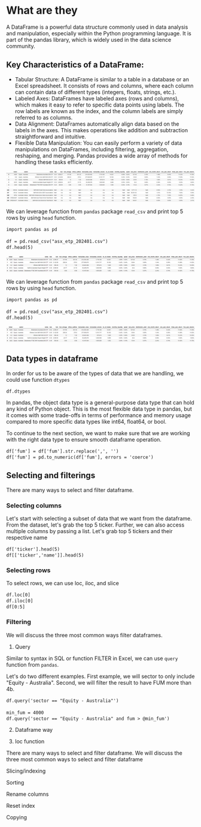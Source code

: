 # What are they

A DataFrame is a powerful data structure commonly used in data analysis and manipulation, especially within the Python programming language. It is part of the pandas library, which is widely used in the data science community.

## Key Characteristics of a DataFrame:

 - Tabular Structure: A DataFrame is similar to a table in a database or an Excel spreadsheet. It consists of rows and columns, where each column can contain data of different types (integers, floats, strings, etc.).
 - Labeled Axes: DataFrames have labeled axes (rows and columns), which makes it easy to refer to specific data points using labels. The row labels are known as the index, and the column labels are simply referred to as columns.
 - Data Alignment: DataFrames automatically align data based on the labels in the axes. This makes operations like addition and subtraction straightforward and intuitive.
 - Flexible Data Manipulation: You can easily perform a variety of data manipulations on DataFrames, including filtering, aggregation, reshaping, and merging. Pandas provides a wide array of methods for handling these tasks efficiently.

![data frame sceenshot](../Financial%20Data%20Analysis/asset/Dataframes/1.png)

We can leverage function from `pandas` package `read_csv` and print top 5 rows by using `head` function.

```
import pandas as pd

df = pd.read_csv("asx_etp_202401.csv")
df.head(5)

```
![top 5 sceenshot](../Financial%20Data%20Analysis/asset/Dataframes/top5.png)

We can leverage function from `pandas` package `read_csv` and print top 5 rows by using `head` function.

```
import pandas as pd

df = pd.read_csv("asx_etp_202401.csv")
df.head(5)

```

![top 5 sceenshot](../Financial%20Data%20Analysis/asset/Dataframes/top5.png)

## Data types in dataframe

In order for us to be aware of the types of data that we are handling, we could use function `dtypes`

```
df.dtypes
```

In pandas, the object data type is a general-purpose data type that can hold any kind of Python object. This is the most flexible data type in pandas, but it comes with some trade-offs in terms of performance and memory usage compared to more specific data types like int64, float64, or bool.

To continue to the next section, we want to make sure that we are working with the right data type to ensure smooth dataframe operation. 

```
df['fum'] = df['fum'].str.replace(',', '')
df['fum'] = pd.to_numeric(df['fum'], errors = 'coerce')

```

## Selecting and filterings

There are many ways to select and filter dataframe. 

### Selecting columns

Let's start with selecting a subset of data that we want from the dataframe. From the dataset, let's grab the top 5 ticker. Further, we can also access multiple columns by passing a list. Let's grab top 5 tickers and their respective name

```
df['ticker'].head(5)
df[['ticker','name']].head(5)
```
### Selecting rows

To select rows, we can use loc, iloc, and slice

```
df.loc[0]
df.iloc[0]
df[0:5]
```

### Filtering

We will discuss the three most common ways filter dataframes.

1. Query

Similar to syntax in SQL or function FILTER in Excel, we can use `query` function from `pandas`. 

Let's do two different examples. First example, we will sector to only include "Equity - Australia".
Second, we will filter the result to have FUM more than 4b.

```
df.query('sector == "Equity - Australia"')

min_fum = 4000
df.query('sector == "Equity - Australia" and fum > @min_fum')
```

2. Dataframe way

3. loc function

There are many ways to select and filter dataframe. We will discuss the three most common ways to select and filter dataframe

Slicing/indexing

Sorting

Rename columns

Reset index

Copying